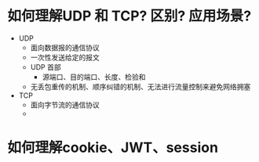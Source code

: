 # 如何理解UDP 和 TCP? 区别? 应用场景?
- UDP
  - 面向数据报的通信协议
  - 一次性发送给定的报文
  - UDP 首部
    - 源端口、目的端口、长度、检验和
  - 无丢包重传的机制、顺序纠错的机制、无法进行流量控制来避免网络拥塞
- TCP
  - 面向字节流的通信协议
  - 

# 如何理解cookie、JWT、session






